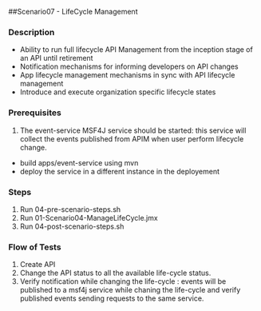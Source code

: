 ##Scenario07 - LifeCycle Management

### Description
- Ability to run full lifecycle API Management from the inception stage of an API until retirement
- Notification mechanisms for informing developers on API changes
- App lifecycle management mechanisms in sync with API lifecycle management
- Introduce and execute organization specific lifecycle states

### Prerequisites
1. The event-service MSF4J service should be started: this service will collect the events published from APIM when user perform lifecycle change.
  - build apps/event-service using mvn
  - deploy the service in a different instance in the deployement

### Steps
1. Run 04-pre-scenario-steps.sh
2. Run 01-Scenario04-ManageLifeCycle.jmx
3. Run 04-post-scenario-steps.sh

### Flow of Tests
1. Create API
2. Change the API status to all the available life-cycle status.
3. Verify notification while changing the life-cycle : events will be published to a msf4j service while chaning the life-cycle
   and verify published events sending requests to the same service.